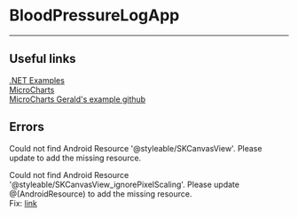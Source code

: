 # BloodPressureLogApp  
---
## Useful links  
[.NET Examples](https://github.com/dotnet/maui-samples?tab=readme-ov-file)  
[MicroCharts](https://www.youtube.com/watch?v=yMG8oPIuMig)  
[MicroCharts Gerald's example github](https://github.com/jfversluis/MauiMicrochartsSample/)  

## Errors  
Could not find Android Resource '@styleable/SKCanvasView'. Please update to add the missing resource.

Could not find Android Resource '@styleable/SKCanvasView_ignorePixelScaling'. Please update @(AndroidResource) to add the missing resource.  
Fix: [link](https://github.com/dotnet/maui/issues/19645#issuecomment-1924235196)  